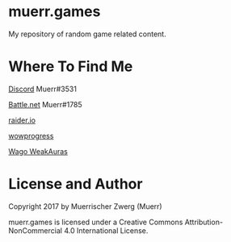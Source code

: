 # muerr.games

My repository of random game related content.

# Where To Find Me

[Discord](http://discordapp.com/) Muerr#3531

[Battle.net](https://us.battle.net) Muerr#1785

[raider.io](https://raider.io/characters/us/hyjal/Muerr)

[wowprogress](https://www.wowprogress.com/user/Muerr)

[Wago WeakAuras](https://wago.io/p/Muerr)

# License and Author

Copyright 2017 by Muerrischer Zwerg (Muerr)

muerr.games is licensed under a Creative Commons Attribution-NonCommercial 4.0 International License.
